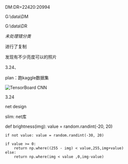 DM:DR=22420:20994

G:\data\DM

G:\data\DR

*未处理错分类*

进行了复制

发现有不少亮度可以的照片



3.24、

plan：跑kaggle数据集



![TensorBoard CNN](https://github.com/yuchenlichuck/dsi-capstone/raw/master/images/readme/cnn_two_classes_tensorboard.png)





3.24

net design 



slim: net库

def brightness(img):
    value = random.randint(-20, 20)

    if not value: value = random.randint(-30, 20)
    
    if value >= 0:
        return np.where((255 - img) < value,255,img+value)
    else:
        return np.where(img < value ,0,img-value)
